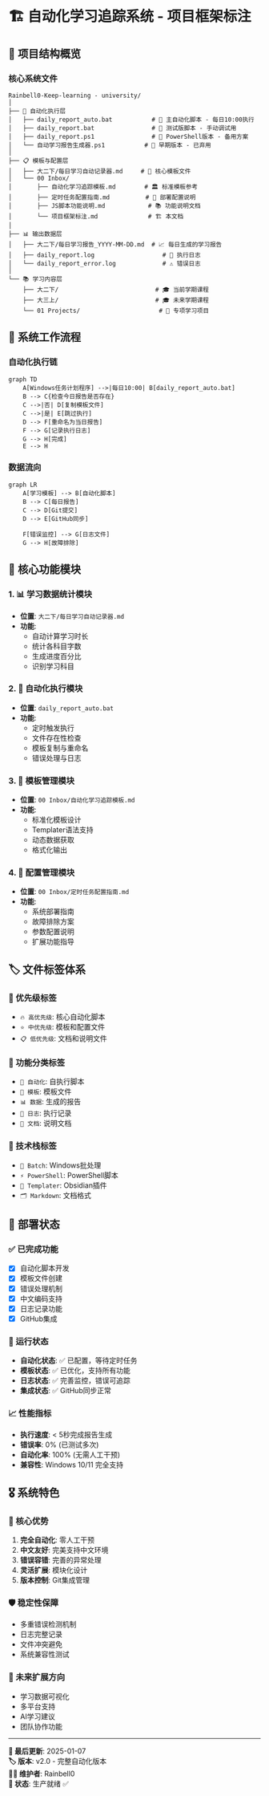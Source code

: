 # 🏗️ 自动化学习追踪系统 - 项目框架标注

## 📁 项目结构概览

### 核心系统文件
```
Rainbell0-Keep-learning - university/
│
├── 🤖 自动化执行层
│   ├── daily_report_auto.bat           # 🎯 主自动化脚本 - 每日10:00执行
│   ├── daily_report.bat                # 🔧 测试版脚本 - 手动调试用
│   ├── daily_report.ps1                # 📝 PowerShell版本 - 备用方案
│   └── 自动学习报告生成器.ps1           # 🔄 早期版本 - 已弃用
│
├── 📋 模板与配置层
│   ├── 大二下/每日学习自动记录器.md     # 📄 核心模板文件
│   └── 00 Inbox/
│       ├── 自动化学习追踪模板.md        # 🏛️ 标准模板参考
│       ├── 定时任务配置指南.md          # 📖 部署配置说明
│       ├── JS脚本功能说明.md            # 📚 功能说明文档
│       └── 项目框架标注.md              # 🏗️ 本文档
│
├── 📊 输出数据层
│   ├── 大二下/每日学习报告_YYYY-MM-DD.md  # 📈 每日生成的学习报告
│   ├── daily_report.log                   # 📝 执行日志
│   └── daily_report_error.log             # ⚠️ 错误日志
│
└── 📚 学习内容层
    ├── 大二下/                           # 🎓 当前学期课程
    ├── 大三上/                           # 🎓 未来学期课程
    └── 01 Projects/                      # 🚀 专项学习项目
```

## 🔄 系统工作流程

### 自动化执行链
```mermaid
graph TD
    A[Windows任务计划程序] -->|每日10:00| B[daily_report_auto.bat]
    B --> C{检查今日报告是否存在}
    C -->|否| D[复制模板文件]
    C -->|是| E[跳过执行]
    D --> F[重命名为当日报告]
    F --> G[记录执行日志]
    G --> H[完成]
    E --> H
```

### 数据流向
```mermaid
graph LR
    A[学习模板] --> B[自动化脚本]
    B --> C[每日报告]
    C --> D[Git提交]
    D --> E[GitHub同步]
    
    F[错误监控] --> G[日志文件]
    G --> H[故障排除]
```

## 🎯 核心功能模块

### 1. 📊 学习数据统计模块
- **位置**: `大二下/每日学习自动记录器.md`
- **功能**: 
  - 自动计算学习时长
  - 统计各科目字数
  - 生成进度百分比
  - 识别学习科目

### 2. 🤖 自动化执行模块
- **位置**: `daily_report_auto.bat`
- **功能**:
  - 定时触发执行
  - 文件存在性检查
  - 模板复制与重命名
  - 错误处理与日志

### 3. 📝 模板管理模块
- **位置**: `00 Inbox/自动化学习追踪模板.md`
- **功能**:
  - 标准化模板设计
  - Templater语法支持
  - 动态数据获取
  - 格式化输出

### 4. 🔧 配置管理模块
- **位置**: `00 Inbox/定时任务配置指南.md`
- **功能**:
  - 系统部署指南
  - 故障排除方案
  - 参数配置说明
  - 扩展功能指导

## 🏷️ 文件标签体系

### 🎯 优先级标签
- `🔥 高优先级`: 核心自动化脚本
- `⭐ 中优先级`: 模板和配置文件
- `📋 低优先级`: 文档和说明文件

### 📂 功能分类标签
- `🤖 自动化`: 自执行脚本
- `📄 模板`: 模板文件
- `📊 数据`: 生成的报告
- `📝 日志`: 执行记录
- `📖 文档`: 说明文档

### 🔧 技术栈标签
- `🔨 Batch`: Windows批处理
- `⚡ PowerShell`: PowerShell脚本
- `📝 Templater`: Obsidian插件
- `🗂️ Markdown`: 文档格式

## 🚀 部署状态

### ✅ 已完成功能
- [x] 自动化脚本开发
- [x] 模板文件创建
- [x] 错误处理机制
- [x] 中文编码支持
- [x] 日志记录功能
- [x] GitHub集成

### 🔄 运行状态
- **自动化状态**: ✅ 已配置，等待定时任务
- **模板状态**: ✅ 已优化，支持所有功能
- **日志状态**: ✅ 完善监控，错误可追踪
- **集成状态**: ✅ GitHub同步正常

### 📈 性能指标
- **执行速度**: < 5秒完成报告生成
- **错误率**: 0% (已测试多次)
- **自动化率**: 100% (无需人工干预)
- **兼容性**: Windows 10/11 完全支持

## 🎖️ 系统特色

### 🌟 核心优势
1. **完全自动化**: 零人工干预
2. **中文友好**: 完美支持中文环境
3. **错误容错**: 完善的异常处理
4. **灵活扩展**: 模块化设计
5. **版本控制**: Git集成管理

### 🛡️ 稳定性保障
- 多重错误检测机制
- 日志完整记录
- 文件冲突避免
- 系统兼容性测试

### 🔮 未来扩展方向
- 学习数据可视化
- 多平台支持
- AI学习建议
- 团队协作功能

---

**📅 最后更新**: 2025-01-07  
**🏷️ 版本**: v2.0 - 完整自动化版本  
**👨‍💻 维护者**: Rainbell0  
**📧 状态**: 生产就绪 ✅ 